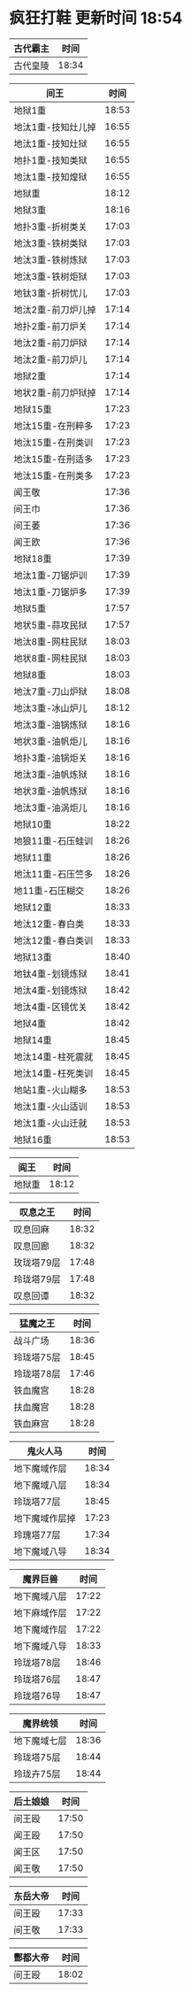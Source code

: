 # 疯狂打鞋 更新时间 18:54

| 古代霸主   | 时间    |
|--------|-------|
| 古代皇陵 | 18:34 |

| 间王   | 时间    |
|--------|-------|
| 地狱1重 | 18:53 |
| 地汰1重-技知灶儿掉 | 16:55 |
| 地汰1重-技知灶狱 | 16:55 |
| 地扑1重-技知类狱 | 16:55 |
| 地汰1重-技知煌狱 | 16:55 |
| 地狱重 | 18:12 |
| 地狱3重 | 18:16 |
| 地扑3重-折树类关 | 17:03 |
| 地汰3重-铁树类狱 | 17:03 |
| 地汰3重-铁树炼狱 | 17:03 |
| 地汰3重-铁树炬狱 | 17:03 |
| 地钛3重-折树忧儿 | 17:03 |
| 地汰2重-前刀炉儿掉 | 17:14 |
| 地扑2重-前刀炉关 | 17:14 |
| 地汰2重-前刀炉狱 | 17:14 |
| 地汰2重-前刀炉儿 | 17:14 |
| 地狱2重 | 17:14 |
| 地状2重-前刀炉狱掉 | 17:14 |
| 地狱15重 | 17:23 |
| 地汰15重-在刑粹多 | 17:23 |
| 地汰15重-在刑类训 | 17:23 |
| 地汰15重-在刑适多 | 17:23 |
| 地汰15重-在刑类多 | 17:23 |
| 闻王敬 | 17:36 |
| 间王巾 | 17:36 |
| 间王萎 | 17:36 |
| 闻王欧 | 17:36 |
| 地狱18重 | 17:39 |
| 地汰1重-刀锯炉训 | 17:39 |
| 地汰1重-刀锯炉多 | 17:39 |
| 地狱5重 | 17:57 |
| 地状5重-蒜攻民狱 | 17:57 |
| 地汰8重-网柱民狱 | 18:03 |
| 地状8重-网柱民狱 | 18:03 |
| 地狱8重 | 18:03 |
| 地汰7重-刀山炉狱 | 18:08 |
| 地汰3重-冰山炉儿 | 18:12 |
| 地汰3重-油锅炼狱 | 18:16 |
| 地状3重-油帆炬儿 | 18:16 |
| 地扑3重-油锅炬关 | 18:16 |
| 地汰3重-油帆炼狱 | 18:16 |
| 地状3重-油帆炼狱 | 18:16 |
| 地汰3重-油涡炬儿 | 18:16 |
| 地狱10重 | 18:22 |
| 地狼11重-石压蛙训 | 18:26 |
| 地狱11重 | 18:26 |
| 地汰11重-石压竺多 | 18:26 |
| 地11重-石压糊交 | 18:26 |
| 地狱12重 | 18:33 |
| 地汰12重-春白类 | 18:33 |
| 地汰12重-春白类训 | 18:33 |
| 地狱13重 | 18:40 |
| 地钛4重-划镜炼狱 | 18:41 |
| 地汰4重-划镜炼狱 | 18:42 |
| 地汰4重-区镜优关 | 18:42 |
| 地狱4重 | 18:42 |
| 地狱14重 | 18:45 |
| 地汰14重-柱死震就 | 18:45 |
| 地汰14重-枉死类训 | 18:45 |
| 地站1重-火山糊多 | 18:53 |
| 地汰1重-火山适训 | 18:53 |
| 地汰1重-火山迁就 | 18:53 |
| 地狱16重 | 18:53 |

| 阎王   | 时间    |
|--------|-------|
| 地狱重 | 18:12 |

| 叹息之王   | 时间    |
|--------|-------|
| 叹息回麻 | 18:32 |
| 叹息回廊 | 18:32 |
| 玫珑塔79层 | 17:48 |
| 玲珑塔79层 | 17:48 |
| 叹息回谭 | 18:32 |

| 猛魔之王   | 时间    |
|--------|-------|
| 战斗广场 | 18:36 |
| 玲珑塔75层 | 18:45 |
| 玲珑塔78层 | 17:46 |
| 铁血魔宫 | 18:28 |
| 扶血魔宫 | 18:28 |
| 铁血麻宫 | 18:28 |

| 鬼火人马   | 时间    |
|--------|-------|
| 地下魔域作层 | 18:34 |
| 地下魔域八层 | 18:34 |
| 玲珑塔77层 | 18:45 |
| 地下魔域作层掉 | 17:23 |
| 玲瑰塔77层 | 17:34 |
| 地下魔域八导 | 18:34 |

| 魔界巨兽   | 时间    |
|--------|-------|
| 地下魔域八层 | 17:22 |
| 地下麻域作层 | 17:22 |
| 地下魔域作层 | 17:22 |
| 地下魔域八导 | 18:33 |
| 玲珑塔78层 | 18:46 |
| 玲珑塔76层 | 18:47 |
| 玲珑塔76导 | 18:47 |

| 魔界统领   | 时间    |
|--------|-------|
| 地下魔域七层 | 18:36 |
| 玲珑塔75层 | 18:44 |
| 玲珑卉75层 | 18:44 |

| 后土娘娘   | 时间    |
|--------|-------|
| 间王殴 | 17:50 |
| 闻王殴 | 17:50 |
| 闻王区 | 17:50 |
| 闻王敬 | 17:50 |

| 东岳大帝   | 时间    |
|--------|-------|
| 间王殴 | 17:33 |
| 间王敬 | 17:33 |

| 酆都大帝   | 时间    |
|--------|-------|
| 间王殴 | 18:02 |